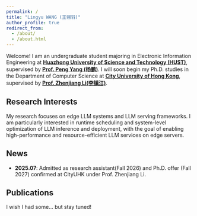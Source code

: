 ```yaml
---
permalink: /
title: "Lingyu WANG (王翎羽)"
author_profile: true
redirect_from: 
  - /about/
  - /about.html
---
```


Welcome! I am an undergraduate student majoring in Electronic Information Engineering at [**Huazhong University of Science and Technology (HUST)**](https://www.hust.edu.cn), supervised by [**Prof. Peng Yang (杨鹏)**](http://faculty.hust.edu.cn/pyang/en). I will soon begin my Ph.D. studies in the Department of Computer Science at [**City University of Hong Kong**](https://www.cityu.edu.hk), supervised by [**Prof. Zhenjiang Li(李镇江)**](https://www.cs.cityu.edu.hk/~zhenjili/).

## Research Interests
My research focuses on edge LLM systems and LLM serving frameworks. I am particularly interested in runtime scheduling and system-level optimization of LLM inference and deployment, with the goal of enabling high-performance and resource-efficient LLM services on edge servers.

## <a id="news"></a>News
- **2025.07**: Admitted as research assistant(Fall 2026) and Ph.D. offer (Fall 2027) confirmed at CityUHK under Prof. Zhenjiang Li.

## <a id="publications"></a>Publications

I wish I had some... but stay tuned!

